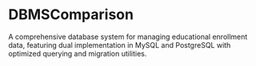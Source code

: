 # DBMSComparison
A comprehensive database system for managing educational enrollment data, featuring dual implementation in MySQL and PostgreSQL with optimized querying and migration utilities.
